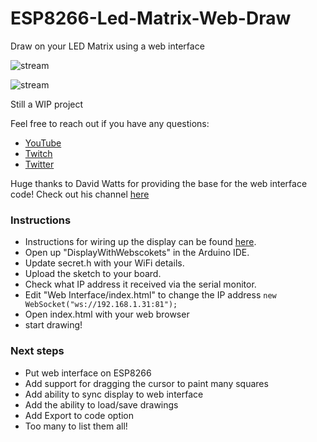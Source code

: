 # ESP8266-Led-Matrix-Web-Draw
Draw on your LED Matrix using a web interface

![stream](https://i.imgur.com/O87D9ze.jpg)

![stream](https://i.imgur.com/F2ybAhu.jpg)

Still a WIP project

Feel free to reach out if you have any questions:

- [YouTube](https://www.youtube.com/c/BrianLough)
- [Twitch](https://www.twitch.tv/brianlough)
- [Twitter](https://twitter.com/witnessmenow)

Huge thanks to David Watts for providing the base for the web interface code! Check out his channel [here](https://www.youtube.com/user/MrDavidJWatts)

### Instructions

- Instructions for wiring up the display can be found [here](https://youtu.be/YvU_ZfF7vs4).
- Open up "DisplayWithWebscokets" in the Arduino IDE.
- Update secret.h with your WiFi details.
- Upload the sketch to your board.
- Check what IP address it received via the serial monitor.
- Edit "Web Interface/index.html" to change the IP address `new WebSocket("ws://192.168.1.31:81");`
- Open index.html with your web browser
- start drawing!

### Next steps

- Put web interface on ESP8266
- Add support for dragging the cursor to paint many squares
- Add ability to sync display to web interface
- Add the ability to load/save drawings
- Add Export to code option
- Too many to list them all!
